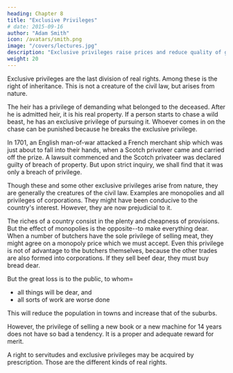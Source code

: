 ```yaml
---
heading: Chapter 8
title: "Exclusive Privileges"
# date: 2015-09-16
author: "Adam Smith"
icon: /avatars/smith.png
image: "/covers/lectures.jpg"
description: "Exclusive privileges raise prices and reduce quality of goods and services"
weight: 20
---
```




Exclusive privileges are the last division of real rights. Among these is the right of inheritance. This is not a creature of the civil law, but arises from nature.

The heir has a privilege of demanding what belonged to the deceased. After he is admitted heir, it is his real property. If a person starts to chase a wild beast, he has an exclusive privilege of pursuing it. Whoever comes in on the chase can be punished because he breaks the exclusive privilege.

In 1701, an English man-of-war attacked a French merchant ship which was just about to fall into their hands, when a Scotch privateer came and carried off the prize. A lawsuit commenced and the Scotch privateer was declared guilty of breach of property. But upon strict inquiry, we shall find that it was only a breach of privilege. 

Though these and some other exclusive privileges arise from nature, they are generally the creatures of the civil law. Examples are monopolies and all privileges of corporations. They might have been conducive to the country's interest. However, they are now prejudicial to it.

The riches of a country consist in the plenty and cheapness of provisions. But the effect of monopolies is the opposite--to make everything dear. When a number of butchers have the sole privilege of selling meat, they might agree on a monopoly price which we must accept. Even this privilege is not of advantage to the butchers themselves, because the other trades are also formed into corporations. If they sell beef dear, they must buy bread dear.

But the great loss is to the public, to whom= 
- all things will be dear, and
- all sorts of work are worse done

This will reduce the population in towns and increase that of the suburbs.

However, the privilege of selling a new book or a new machine for 14 years does not have so bad a tendency. It is a proper and adequate reward for merit.

A right to servitudes and exclusive privileges may be acquired by prescription. Those are the different kinds of real rights.

<!-- We proceed now to personal rights.
These arise from contract, quasi-contract, or delinquency.
 -->